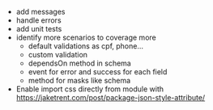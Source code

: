 - add messages
- handle errors
- add unit tests
- identify more scenarios to coverage more
    - default validations as cpf, phone...
    - custom validation
    - dependsOn method in schema
    - event for error and success for each field
    - method for masks like schema 
- Enable import css directly from module with https://jaketrent.com/post/package-json-style-attribute/